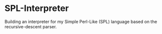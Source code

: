 # SPL-Interpreter
Building an interpreter for my Simple Perl-Like (SPL) language based on the recursive-descent parser.
